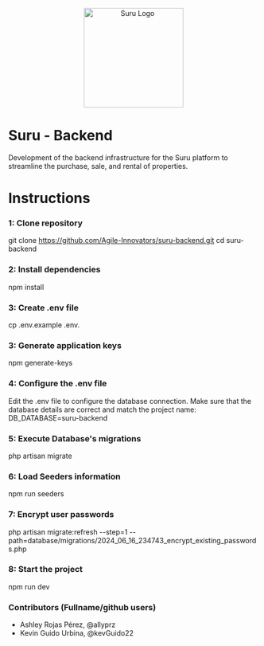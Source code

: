 <p align="center">
    <a href="https://ibb.co/KNbHJgw">
        <img src="https://i.ibb.co/7gjFqD4/suru-light.png" width="200" alt="Suru Logo" border="0">
    </a>
</p>

# Suru - Backend
Development of the backend infrastructure for the Suru platform to streamline the purchase, sale, and rental of properties.

# Instructions
### 1: Clone repository
git clone https://github.com/Agile-Innovators/suru-backend.git
cd suru-backend

### 2: Install dependencies
npm install

### 3: Create .env file
cp .env.example .env.

### 3: Generate application keys
npm generate-keys

### 4: Configure the .env file
Edit the .env file to configure the database connection. Make sure that the database details are correct and match the project name:
DB_DATABASE=suru-backend

### 5: Execute Database's migrations
php artisan migrate

### 6: Load Seeders information
npm run seeders

### 7: Encrypt user passwords
php artisan migrate:refresh --step=1 --path=database/migrations/2024_06_16_234743_encrypt_existing_passwords.php

### 8: Start the project
npm run dev

### Contributors (Fullname/github users)
* Ashley Rojas Pérez, @allyprz
* Kevin Guido Urbina, @kevGuido22